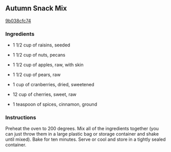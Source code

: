 ## Autumn Snack Mix

[9b038cfc74](http://www.food.com/recipe/autumn-snack-mix-190730)

### Ingredients

 - 1 1/2 cup of raisins, seeded

 - 1 1/2 cup of nuts, pecans

 - 1 1/2 cup of apples, raw, with skin

 - 1 1/2 cup of pears, raw

 - 1 cup of cranberries, dried, sweetened

 - 12 cup of cherries, sweet, raw

 - 1 teaspoon of spices, cinnamon, ground

### Instructions

Preheat the oven to 200 degrees. Mix all of the ingredients together (you can just throw them in a large plastic bag or storage container and shake until mixed). Bake for ten minutes. Serve or cool and store in a tightly sealed container.